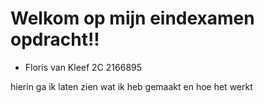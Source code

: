 
# Welkom op mijn eindexamen opdracht!!
- Floris van Kleef 2C 2166895
    
hierin ga ik laten zien wat ik heb gemaakt en hoe het werkt 
